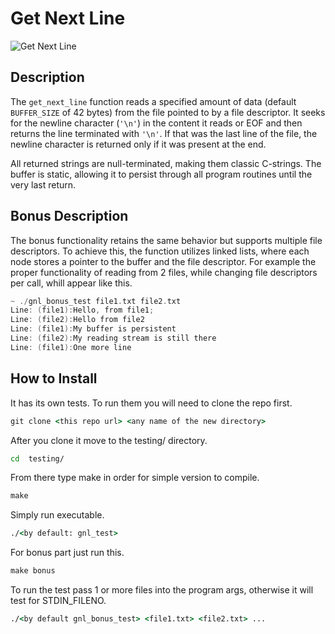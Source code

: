 # Get Next Line

![Get Next Line](https://img.shields.io/badge/GetNextLine-C%20Project-blue)

## Description

The `get_next_line` function reads a specified amount of data (default `BUFFER_SIZE` of 42 bytes) from the file pointed to by a file descriptor. It seeks for the newline character (`'\n'`) in the content it reads or EOF and then returns the line terminated with `'\n'`. If that was the last line of the file, the newline character is returned only if it was present at the end.

All returned strings are null-terminated, making them classic C-strings. The buffer is static, allowing it to persist through all program routines until the very last return.

## Bonus Description

The bonus functionality retains the same behavior but supports multiple file descriptors. To achieve this, the function utilizes linked lists, where each node stores a pointer to the buffer and the file descriptor.
For example the proper functionality of reading from 2 files, while changing file descriptors per call, whill appear like this.
```C
~ ./gnl_bonus_test file1.txt file2.txt    
Line: (file1):Hello, from file1;
Line: (file2):Hello from file2
Line: (file1):My buffer is persistent
Line: (file2):My reading stream is still there
Line: (file1):One more line
```

## How to Install

It has its own tests. To run them you will need to clone the repo first.
```cmd
git clone <this repo url> <any name of the new directory>
```
After you clone it move to the testing/ directory.
```cmd
cd  testing/
```
From there type make in order for simple version to compile.
```cmd
make
```
Simply run executable.
```cmd
./<by default: gnl_test>
```
For bonus part just run this.
```cmd
make bonus
```
To run the test pass 1 or more files into the program args, otherwise it will test for STDIN_FILENO.
```cmd
./<by default gnl_bonus_test> <file1.txt> <file2.txt> ...
```
